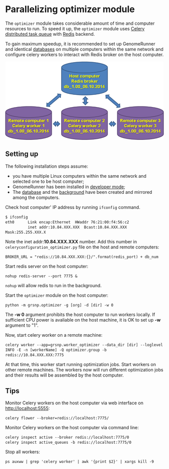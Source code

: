 

Parallelizing optimizer module
========================================================
The `optimizer` module takes considerable amount of time and computer resources to run. To speed it up, the `optimizer` module uses [Celery distributed task queue](http://www.celeryproject.org/) with [Redis](http://redis.io/) backend.

To gain maximum speedup, it is recommended to set up GenomeRunner and identical [databases](../dbcreator/dbcreator_ucsc.md) on multiple computers within the same network and configure celery workers to interact with Redis broker on the host computer.

![Parallelization overview](../figures/CeleryRedis.png "Parallelization overview")

Setting up
-----------
The following installation steps assume:
* you have multiple Linux computers within the same network and selected one to be host computer;
* GenomeRunner has been installed in [developer mode](../installation/installation.md);
* The [database](../dbcreator/dbcreator_ucsc.md) and the [background](../dbcreator/dbcreatorBackground.md) have been created and mirrored among the computers.

Check host computer' IP address by running `ifconfig` command.
```
$ ifconfig
eth0      Link encap:Ethernet  HWaddr 76:21:00:f4:56:c2  
          inet addr:10.84.XXX.XXX  Bcast:10.84.XXX.XXX  Mask:255.255.XXX.X
```
Note the inet addr:**10.84.XXX.XXX** number. Add this number in `celeryconfiguration_optimizer.py` file on the host and remote computers:
```
BROKER_URL = "redis://10.84.XXX.XXX:{}/".format(redis_port) + db_num
```

Start redis server on the host computer:
```
nohup redis-server --port 7775 &
```
`nohup` will allow redis to run in the background.

Start the `optimizer` module on the host computer:
```
python -m grsnp.optimizer -g [org] -d [dir] -w 0
```
The **-w 0** argument prohibits the host computer to run workers locally. If sufficient CPU power is avaliable on the host machine, it is OK to set up **-w** argument to "1".

Now, start celery worker on a remote machine:
```
celery worker --app=grsnp.worker_optimizer --data_dir [dir] --loglevel INFO -E -n [workerName] -Q optimizer.group -b redis://10.84.XXX.XXX:7775
```
At that time, this worker start running optimization jobs. Start workers on other remote machines. The workers now will run different optimization jobs and their results will be assembled by the host computer.

Tips
-----
Monitor Celery workers on the host computer via web interface on [http://localhost:5555](http://localhost:5555):
```
celery flower --broker=redis://localhost:7775/
```

Monitor Celery workers on the host computer via command line:
```
celery inspect active --broker redis://localhost:7775/0
celery inspect active_queues -b redis://localhost:7775/0
```

Stop all workers:
```
ps auxww | grep 'celery worker' | awk '{print $2}' | xargs kill -9
```
